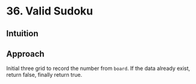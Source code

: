 # 36. Valid Sudoku

## Intuition

## Approach
Initial three grid to record the number from `board`.
If the data already exist, return false, finally return true.